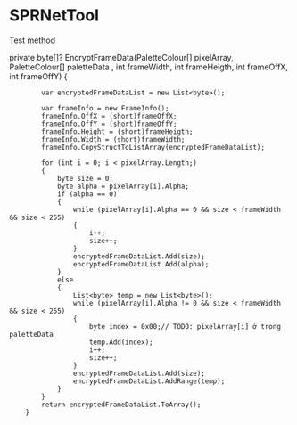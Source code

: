 # SPRNetTool


Test method

 private byte[]? EncryptFrameData(PaletteColour[] pixelArray, PaletteColour[] paletteData
            , int frameWidth, int frameHeigth, int frameOffX, int frameOffY)
        {
            
            var encryptedFrameDataList = new List<byte>();

            var frameInfo = new FrameInfo();
            frameInfo.OffX = (short)frameOffX;
            frameInfo.OffY = (short)frameOffY;
            frameInfo.Height = (short)frameHeigth;
            frameInfo.Width = (short)frameWidth;
            frameInfo.CopyStructToListArray(encryptedFrameDataList);

            for (int i = 0; i < pixelArray.Length;)
            {
                byte size = 0;
                byte alpha = pixelArray[i].Alpha;
                if (alpha == 0)
                {
                    while (pixelArray[i].Alpha == 0 && size < frameWidth && size < 255)
                    {
                        i++;
                        size++;
                    }
                    encryptedFrameDataList.Add(size);
                    encryptedFrameDataList.Add(alpha);
                }
                else
                {
                    List<byte> temp = new List<byte>();
                    while (pixelArray[i].Alpha != 0 && size < frameWidth && size < 255)
                    {
                        byte index = 0x00;// TODO: pixelArray[i] ở trong paletteData
                        temp.Add(index);
                        i++;
                        size++;
                    }
                    encryptedFrameDataList.Add(size);
                    encryptedFrameDataList.AddRange(temp);
                }
            }
            return encryptedFrameDataList.ToArray();
        }
